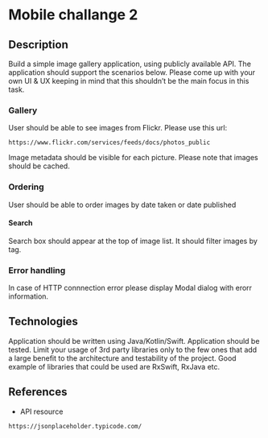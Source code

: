 # Mobile challange 2

## Description
Build a simple image gallery application, using publicly available API. The application should support the scenarios below.
Please come up with your own UI & UX keeping in mind that this shouldn’t be the main focus in this task.

### Gallery
User should be able to see images from Flickr. Please use this url:
```
https://www.flickr.com/services/feeds/docs/photos_public
```
Image metadata should be visible for each picture. Please note that images should be cached.

### Ordering
User should be able to order images by date taken or date published

#### Search
Search box should appear at the top of image list. It should filter images by tag.

### Error handling
In case of HTTP connnection error please display Modal dialog with erorr information.

## Technologies
Application should be written using Java/Kotlin/Swift. Application should be tested.
Limit your usage of 3rd party libraries only to the few ones that add a large benefit to the architecture and testability of the project.
Good example of libraries that could be used are RxSwift, RxJava etc.

## References
- API resource
```
https://jsonplaceholder.typicode.com/
```
